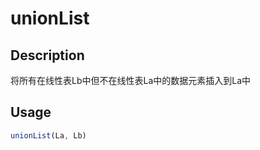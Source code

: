 # unionList

## Description
将所有在线性表Lb中但不在线性表La中的数据元素插入到La中

## Usage
```javascript
unionList(La, Lb)
